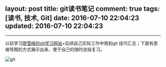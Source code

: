 layout: post
title: git读书笔记
comment: true
tags: [读书, 技术, Git]
date: 2016-07-10 22:04:23
updated: 2016-07-10 22:04:23
---

------
以前学习[廖雪峰的git学习网站](http://www.liaoxuefeng.com/wiki/0013739516305929606dd18361248578c67b8067c8c017b000)+后续自己实际工作中用到git 技巧汇总；下面有思维导图的方式展示出来，便于自己的随时总结复习。
<!-- more -->
![git](http://oa1wnpe3m.bkt.clouddn.com/LearnGit.png  "git")
